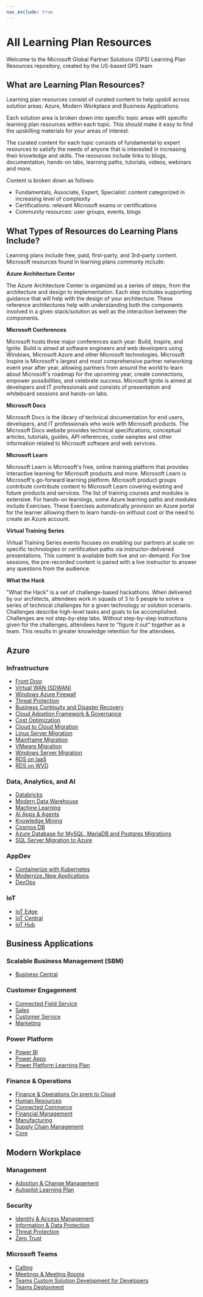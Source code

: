 ```yaml
---
nav_exclude: true
---
```


# All Learning Plan Resources

Welcome to the Microsoft Global Partner Solutions (GPS) Learning Plan Resources repository, created by the US-based GPS team

## What are Learning Plan Resources?

Learning plan resources consist of curated content to help upskill across solution areas: Azure, Modern Workplace and Business Applications.  

Each solution area is broken down into specific topic areas with specific learning plan resources within each topic. This should make it easy to find the upskilling materials for your areas of interest.

The curated content for each topic consists of fundamental to expert resources to satisfy the needs of anyone that is interested in increasing their knowledge and skills. The resources include links to blogs, documentation, hands-on labs, learning paths, tutorials, videos, webinars and more.

Content is broken down as follows:

* Fundamentals, Associate, Expert, Specialist: content categorized in increasing level of complexity
* Certifications: relevant Microsoft exams or certifications
* Community resources: user groups, events, blogs

## What Types of Resources do Learning Plans Include?

Learning plans include free, paid, first-party, and 3rd-party content.  Microsoft resources found in learning plans commonly include:

**Azure Architecture Center**

The Azure Architecture Center is organized as a series of steps, from the architecture and design to implementation. Each step includes supporting guidance that will help with the design of your architecture.  These reference architectures help with understanding both the components involved in a given stack/solution as well as the interaction between the components.

**Microsoft Conferences**

Microsoft hosts three major conferences each year: Build, Inspire, and Ignite.  Build is aimed at software engineers and web developers using Windows, Microsoft Azure and other Microsoft technologies.  Microsoft Inspire is Microsoft's largest and most comprehensive partner networking event year after year, allowing partners from around the world to learn about Microsoft's roadmap for the upcoming year, create connections, empower possibilities, and celebrate success.  Microsoft Ignite is aimed at developers and IT professionals and consists of presentation and whiteboard sessions and hands-on labs.

**Microsoft Docs**

Microsoft Docs is the library of technical documentation for end users, developers, and IT professionals who work with Microsoft products. The Microsoft Docs website provides technical specifications, conceptual articles, tutorials, guides, API references, code samples and other information related to Microsoft software and web services.

**Microsoft Learn**

Microsoft Learn is Microsoft's free, online training platform that provides interactive learning for Microsoft products and more.  Microsoft Learn is Microsoft's go-forward learning platform.  Microsoft product groups contribute contribute content to Microsoft Learn covering existing and future products and services.  The list of training courses and modules is extensive.  For hands-on learnings, some Azure learning paths and modules include Exercises.  These Exercises automatically provision an Azure portal for the learner allowing them to learn hands-on without cost or the need to create an Azure account.

**Virtual Training Series**

Virtual Training Series events focuses on enabling our partners at scale on specific technologies or certification paths via instructor-delivered presentations.  This content is available both live and on-demand.  For live sessions, the pre-recorded content is paired with a live instructor to answer any questions from the audience.

**What the Hack**

"What the Hack" is a set of challenge-based hackathons.  When delivered by our architects, attendees work in squads of 3 to 5 people to solve a series of technical challenges for a given technology or solution scenario. Challenges describe high-level tasks and goals to be accomplished. Challenges are not step-by-step labs.  Without step-by-step instructions given for the challenges, attendees have to "figure it out" together as a team. This results in greater knowledge retention for the attendees.  

## Azure

### Infrastructure

* [Front Door](/LearningPlanResources/Azure/Infrastructure/Front%20Door.md)
* [Virtual WAN (SDWAN)](/LearningPlanResources/Azure/Infrastructure/Virtual%20WAN%20(SDWAN).md)
* [Windows Azure Firewall](/LearningPlanResources/Azure/Infrastructure/Windows%20Azure%20Firewall.md)
* [Threat Protection](/LearningPlanResources/Azure/Infrastructure/Threat%20Protection.md)
* [Business Continuity and Disaster Recovery](/LearningPlanResources/Azure/Infrastructure/Business%20Continuity%20and%20Disaster%20Recovery.md)
* [Cloud Adoption Framework & Governance](/LearningPlanResources/Azure/Infrastructure/Cloud%20Adoption%20Framework%20&%20Governance.md)
* [Cost Optimization](/LearningPlanResources/Azure/Infrastructure/Cost%20Optimization.md)
* [Cloud to Cloud Migration](/LearningPlanResources/Azure/Infrastructure/Cloud%20to%20Cloud%20Migration.md)
* [Linux Server Migration](/LearningPlanResources/Azure/Infrastructure/Linux%20Server%20Migration.md)
* [Mainframe Migration](/LearningPlanResources/Azure/Infrastructure/Mainframe%20Migration.md)
* [VMware Migration](/LearningPlanResources/Azure/Infrastructure/VMware%20Migration.md)
* [Windows Server Migration](/LearningPlanResources/Azure/Infrastructure/Windows%20Server%20Migration.md)
* [RDS on IaaS](/LearningPlanResources/Azure/Infrastructure/RDS%20on%20IaaS.md)
* [RDS on WVD](/LearningPlanResources/Azure/Infrastructure/RDS%20on%20WVD.md)

### Data, Analytics, and AI

* [Databricks](/LearningPlanResources/Azure/Data,%20Analytics,%20and%20AI/Databricks.md)
* [Modern Data Warehouse](/LearningPlanResources/Azure/Data,%20Analytics,%20and%20AI/Modern%20Data%20Warehouse.md)
* [Machine Learning](/LearningPlanResources/Azure/Data,%20Analytics,%20and%20AI/Machine%20Learning.md)
* [AI Apps & Agents](/LearningPlanResources/Azure/Data,%20Analytics,%20and%20AI/AI%20Apps%20&%20Agents.md)
* [Knowledge Mining](/LearningPlanResources/Azure/Data,%20Analytics,%20and%20AI/Knowledge%20Mining.md)
* [Cosmos DB](/LearningPlanResources/Azure/Data,%20Analytics,%20and%20AI/Cosmos%20DB.md)
* [Azure Database for MySQL, MariaDB and Postgres Migrations](/LearningPlanResources/Azure/Data,%20Analytics,%20and%20AI/OSS%20DB%20to%20Azure.md)
* [SQL Server Migration to Azure](/LearningPlanResources/Azure/Data,%20Analytics,%20and%20AI/SQL%20Server%20Migration%20to%20Azure.md)

### AppDev

* [Containerize with Kubernetes](/LearningPlanResources/Azure/AppDev/Containerize%20with%20Kubernetes.md)
* [Modernize_New Applications](/LearningPlanResources/Azure/AppDev/Modernize.md)
* [DevOps](/LearningPlanResources/Azure/AppDev/DevOps.md)

### IoT

* [IoT Edge](/LearningPlanResources/Azure/IoT/IoT%20Edge.md)
* [IoT Central](/LearningPlanResources/Azure/IoT/IoT%20Central.md)
* [IoT Hub](/LearningPlanResources/Azure/IoT/IoT%20Hub.md)

## Business Applications

### Scalable Business Management (SBM)

* [Business Central](/LearningPlanResources/Business%20Applications/Scalable%20Business%20Management%20(SBM)/Modernize%20Finance%20&%20Operations.md)

### Customer Engagement

* [Connected Field Service](/LearningPlanResources/Business%20Applications/Customer%20Engagement/Connected%20Field%20Service.md)
* [Sales](/LearningPlanResources/Business%20Applications/Customer%20Engagement/Intelligent%20Sales%20&%20Marketing.md)
* [Customer Service](/LearningPlanResources/Business%20Applications/Customer%20Engagement/Proactive%20Customer%20Service.md)
* [Marketing](/LearningPlanResources/Business%20Applications/Customer%20Engagement/Intelligent%20Sales%20&%20Marketing.md)

### Power Platform

* [Power BI](/LearningPlanResources/Business%20Applications/Power%20Platform/Modern%20Analytics.md)
* [Power Apps](/LearningPlanResources/Business%20Applications/Power%20Platform/App%20Modernization.md)
* [Power Platform Learning Plan](/LearningPlanResources/Business%20Applications/Power%20Platform/Power%20Platform%20Learning%20Plan.md)

### Finance & Operations

* [Finance & Operations On prem to Cloud](/LearningPlanResources/Business%20Applications/Finance%20&%20Operations/Finance%20&%20Operations%20On%20prem%20to%20Cloud.md)
* [Human Resources](/LearningPlanResources/Business%20Applications/Finance%20&%20Operations/Modernize%20Human%20Resources.md)
* [Connected Commerce](/LearningPlanResources/Business%20Applications/Finance%20&%20Operations/Connected%20Commerce.md)
* [Financial Management](/LearningPlanResources/Business%20Applications/Finance%20&%20Operations/Financial%20Management.md)
* [Manufacturing](/LearningPlanResources/Business%20Applications/Finance%20&%20Operations/Manufacturing.md)
* [Supply Chain Management](/LearningPlanResources/Business%20Applications/Finance%20&%20Operations/Supply%20Chain%20Management.md)
* [Core](/LearningPlanResources/Business%20Applications/Finance%20&%20Operations/Core.md)

## Modern Workplace

### Management

* [Adoption & Change Management](/LearningPlanResources/Modern%20Workplace/Management/Adoption%20&%20Change%20Management.md)
* [Autopilot Learning Plan](/LearningPlanResources/Modern%20Workplace/Management/Autopilot%20Learning%20Plan.md)

### Security

* [Identity & Access Management](/LearningPlanResources/Modern%20Workplace/Security/Identity%20&%20Access%20Management.md)
* [Information & Data Protection](/LearningPlanResources/Modern%20Workplace/Security/Information%20&%20Data%20Protection.md)
* [Threat Protection](/LearningPlanResources/Modern%20Workplace/Security/Threat%20Protection.md)
* [Zero Trust](/LearningPlanResources/Modern%20Workplace/Security/Zero%20Trust.md)

### Microsoft Teams

* [Calling](/LearningPlanResources/Modern%20Workplace/Microsoft%20Teams/Calling.md)
* [Meetings & Meeting Rooms](/LearningPlanResources/Modern%20Workplace/Microsoft%20Teams/Meetings%20&%20Meeting%20Rooms.md)
* [Teams Custom Solution Development for Developers](/LearningPlanResources/Modern%20Workplace/Microsoft%20Teams/Teams%20Custom%20Solution%20Development%20for%20Developers.md)
* [Teams Deployment](/LearningPlanResources/Modern%20Workplace/Microsoft%20Teams/Teams%20Deployment.md)

